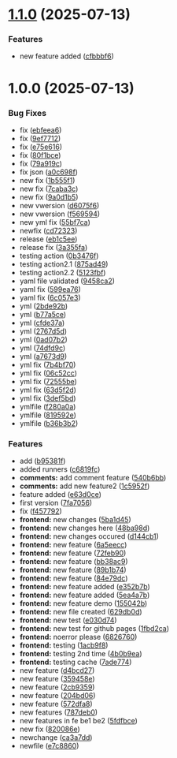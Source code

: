 # [1.1.0](https://github.com/Karnpratik/fellowship-project/compare/v1.0.0...v1.1.0) (2025-07-13)


### Features

* new feature added ([cfbbbf6](https://github.com/Karnpratik/fellowship-project/commit/cfbbbf67504a6076f80cea6d80ad693ea01da8f5))

# 1.0.0 (2025-07-13)


### Bug Fixes

* fix ([ebfeea6](https://github.com/Karnpratik/fellowship-project/commit/ebfeea6cdeec7a3a60279e14276703cc50380b49))
* fix ([9ef7712](https://github.com/Karnpratik/fellowship-project/commit/9ef7712e58ad1f79ce1976f6564fad8a58f3dc7b))
* fix ([e75e616](https://github.com/Karnpratik/fellowship-project/commit/e75e61676e76d0d90d022da89258901f1862e9ff))
* fix ([80f1bce](https://github.com/Karnpratik/fellowship-project/commit/80f1bce2dc2513e8eba5a5a1f26ba5d3b6e2a2ed))
* fix ([79a919c](https://github.com/Karnpratik/fellowship-project/commit/79a919c89619d643e9543de818b8e33436bf814d))
* fix json ([a0c698f](https://github.com/Karnpratik/fellowship-project/commit/a0c698fe4d19a7ea2c2e534b75bd162d90989df2))
* new fix ([1b555f1](https://github.com/Karnpratik/fellowship-project/commit/1b555f178be35ff693f34e8a3c83dcb9dcb02065))
* new fix ([7caba3c](https://github.com/Karnpratik/fellowship-project/commit/7caba3ca6917ce9617b2516bf698416bbd340d10))
* new fix ([9a0d1b5](https://github.com/Karnpratik/fellowship-project/commit/9a0d1b5fba9f8f9a2bbd63e32dbb85b3b0614b33))
* new vwersion ([d6075f6](https://github.com/Karnpratik/fellowship-project/commit/d6075f6d066309a058862fde260ff1d3d25a8948))
* new vwersion ([f569594](https://github.com/Karnpratik/fellowship-project/commit/f5695941d49a2d1ced148680784f1f0558290cc0))
* new yml fix ([55bf7ca](https://github.com/Karnpratik/fellowship-project/commit/55bf7cac64adb7eff6de7822474f5d468b20224e))
* newfix ([cd72323](https://github.com/Karnpratik/fellowship-project/commit/cd723231945cdcacec3cf396df20174f4e1b1847))
* release ([eb1c5ee](https://github.com/Karnpratik/fellowship-project/commit/eb1c5ee661a8dc3df7ab33d4200cb8cecb0b8f5f))
* release fix ([3a355fa](https://github.com/Karnpratik/fellowship-project/commit/3a355faf834dff46c5a2c14740990df6ee862497))
* testing action ([0b3476f](https://github.com/Karnpratik/fellowship-project/commit/0b3476f92191a912d86e1feba882f40d6df306c8))
* testing action2.1 ([875ad49](https://github.com/Karnpratik/fellowship-project/commit/875ad49aace49530707352bc799861b193366b57))
* testing action2.2 ([5123fbf](https://github.com/Karnpratik/fellowship-project/commit/5123fbf674ac568d7d8f433ec43f6294e7cabb6b))
* yaml file validated ([9458ca2](https://github.com/Karnpratik/fellowship-project/commit/9458ca268c51144d94705a702ea5c2f5460dfeb7))
* yaml fix ([599ea76](https://github.com/Karnpratik/fellowship-project/commit/599ea765c181e74c1e6b56ac35d0a4ab149633a1))
* yaml fix ([6c057e3](https://github.com/Karnpratik/fellowship-project/commit/6c057e3da03b0a01a2aca2e6a458a289e1d25e9c))
* yml ([2bde92b](https://github.com/Karnpratik/fellowship-project/commit/2bde92b03507bdb026a031f19682bbb9f4b3293d))
* yml ([b77a5ce](https://github.com/Karnpratik/fellowship-project/commit/b77a5ce7efa8a00e5ec4be00dbe7f0a0326bde7c))
* yml ([cfde37a](https://github.com/Karnpratik/fellowship-project/commit/cfde37a90a7e2ef0fc6592ed2b6a9e2ef0ed9301))
* yml ([2767d5d](https://github.com/Karnpratik/fellowship-project/commit/2767d5d128315d4076c28d541bb4c9171f46dd3d))
* yml ([0ad07b2](https://github.com/Karnpratik/fellowship-project/commit/0ad07b229e2b83006632e84b11258eac587a2618))
* yml ([74dfd9c](https://github.com/Karnpratik/fellowship-project/commit/74dfd9c26f4343be4d8bed16d8f703f967918369))
* yml ([a7673d9](https://github.com/Karnpratik/fellowship-project/commit/a7673d9b262c711f7f16e6aab7351e8b236131b5))
* yml fix ([7b4bf70](https://github.com/Karnpratik/fellowship-project/commit/7b4bf707ab5db8facf54538e22857a4ef26dd532))
* yml fix ([06c52cc](https://github.com/Karnpratik/fellowship-project/commit/06c52cc3c06cc6a000879158da020ceb1595bde2))
* yml fix ([72555be](https://github.com/Karnpratik/fellowship-project/commit/72555be946d622f02936c3bad623148e7eae32a9))
* yml fix ([63d5f2d](https://github.com/Karnpratik/fellowship-project/commit/63d5f2d2a99e0b8a959ba87163e97ca3dce5d15e))
* yml fix ([3def5bd](https://github.com/Karnpratik/fellowship-project/commit/3def5bd5ab04c4351885320f736c2238ece62b9a))
* ymlfile ([f280a0a](https://github.com/Karnpratik/fellowship-project/commit/f280a0a3a3038590f635a9d7a38e22ed8f2234fb))
* ymlfile ([819592e](https://github.com/Karnpratik/fellowship-project/commit/819592e1f59c3fb5c3d80edb0eb98a7b704cb123))
* ymlfile ([b36b3b2](https://github.com/Karnpratik/fellowship-project/commit/b36b3b2937e3fbb119c8015effb14810ad79343f))


### Features

* add ([b95381f](https://github.com/Karnpratik/fellowship-project/commit/b95381f0affffd0738cbf4d46c8b28f47ea3aeba))
* added runners ([c6819fc](https://github.com/Karnpratik/fellowship-project/commit/c6819fc5af83cbf65eb382a75730b22466a19227))
* **comments:** add comment feature ([540b6bb](https://github.com/Karnpratik/fellowship-project/commit/540b6bbddf601900a7f019bd4895a152b9ca7c62))
* **comments:** add new feature2 ([1c5952f](https://github.com/Karnpratik/fellowship-project/commit/1c5952fccd0c882ef4405cf0af4ddb22f8641699))
* feature added ([e63d0ce](https://github.com/Karnpratik/fellowship-project/commit/e63d0ceb5cc17a5a6657e904ee872530d659b5e6))
* first version ([7fa7056](https://github.com/Karnpratik/fellowship-project/commit/7fa70560e6f9366a9f79babd3ca4b4370c67fea1))
* fix ([f457792](https://github.com/Karnpratik/fellowship-project/commit/f4577926b644819293b5b821a63f4c970b092cad))
* **frontend:** new changes ([5ba1d45](https://github.com/Karnpratik/fellowship-project/commit/5ba1d457b004d0a92c8bd3d7bae752e9f3c09f21))
* **frontend:** new changes here ([48ba98d](https://github.com/Karnpratik/fellowship-project/commit/48ba98d6164002a214601abc1da3ce0c1f11a37c))
* **frontend:** new changes occured ([d144cb1](https://github.com/Karnpratik/fellowship-project/commit/d144cb16b6e1b8fa0bf0938f0ac38271e4d741f7))
* **frontend:** new feature ([6a5eecc](https://github.com/Karnpratik/fellowship-project/commit/6a5eeccc1f75532b5adb0ca47b99cf189f2fb762))
* **frontend:** new feature ([72feb90](https://github.com/Karnpratik/fellowship-project/commit/72feb906b6dd0894c6dfa1f51709c54092887012))
* **frontend:** new feature ([bb38ac9](https://github.com/Karnpratik/fellowship-project/commit/bb38ac9b0402b3d53bca4bda2e38986cfbc7ba10))
* **frontend:** new feature ([89b1b74](https://github.com/Karnpratik/fellowship-project/commit/89b1b743c1c448a6ec8e51d61a0358684cef346c))
* **frontend:** new feature ([84e79dc](https://github.com/Karnpratik/fellowship-project/commit/84e79dc690cc5d8efbeb68309aac05bce9a4ee27))
* **frontend:** new feature added ([e352b7b](https://github.com/Karnpratik/fellowship-project/commit/e352b7be9cac5bdc72725529e382e62721df6524))
* **frontend:** new feature added ([5ea4a7b](https://github.com/Karnpratik/fellowship-project/commit/5ea4a7b1a4779309b1b22878143f1a9130cdb791))
* **frontend:** new feature demo ([155042b](https://github.com/Karnpratik/fellowship-project/commit/155042bd5ce7df0a9d3ab6b63be5301dcb985c24))
* **frontend:** new file created ([629db0d](https://github.com/Karnpratik/fellowship-project/commit/629db0d549ebd57020b1e2f0c921c5485e0e0294))
* **frontend:** new test ([e030d74](https://github.com/Karnpratik/fellowship-project/commit/e030d745df03363e0e110c5cb7aba897123f262a))
* **frontend:** new test for github pages ([1fbd2ca](https://github.com/Karnpratik/fellowship-project/commit/1fbd2ca85082e6724133a5ec5f2380ce171a28e1))
* **frontend:** noerror please ([6826760](https://github.com/Karnpratik/fellowship-project/commit/68267604923a425608267d1c64466350a2ffd017))
* **frontend:** testing ([1acb9f8](https://github.com/Karnpratik/fellowship-project/commit/1acb9f8ceb7568f5b8326082bc6466fa8314eef1))
* **frontend:** testing 2nd time ([4b0b9ea](https://github.com/Karnpratik/fellowship-project/commit/4b0b9ea6fb2296daf6dd5abd9c6ed350e067b63e))
* **frontend:** testing cache ([7ade774](https://github.com/Karnpratik/fellowship-project/commit/7ade774995feb86e5ef1900ec8322387c5219c68))
* new feature ([d4bcd27](https://github.com/Karnpratik/fellowship-project/commit/d4bcd2770a71f5869b60647b30c1a4959367804c))
* new feature ([359458e](https://github.com/Karnpratik/fellowship-project/commit/359458e41f72f62da487d4209180178d30cd295d))
* new feature ([2cb9359](https://github.com/Karnpratik/fellowship-project/commit/2cb93598a0ba7dbbe5bfcb5b2a3416506d6ce865))
* new feature ([204bd06](https://github.com/Karnpratik/fellowship-project/commit/204bd06849786cba197109b43d7c2239d8b970eb))
* new feature ([572dfa8](https://github.com/Karnpratik/fellowship-project/commit/572dfa86b57eefb6215127e344696cfe74078fd6))
* new features ([787deb0](https://github.com/Karnpratik/fellowship-project/commit/787deb02a586398cc70297913dcd6c0b3b0fe176))
* new features in fe be1 be2 ([5fdfbce](https://github.com/Karnpratik/fellowship-project/commit/5fdfbce83137a2f7c58a25e8076e61866cdc6ddc))
* new fix ([820086e](https://github.com/Karnpratik/fellowship-project/commit/820086eb90aa91e01218c23e74106f94bdfcd154))
* newchange ([ca3a7dd](https://github.com/Karnpratik/fellowship-project/commit/ca3a7dd034f2c7c08e99490c7898e53cd6211674))
* newfile ([e7c8860](https://github.com/Karnpratik/fellowship-project/commit/e7c8860be091daf4ea32cbdc73d5351c6226a43f))
